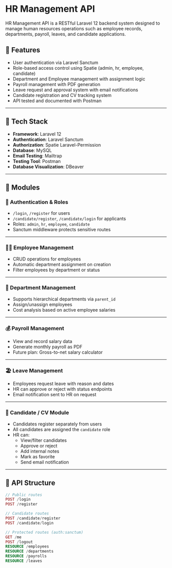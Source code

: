 # HR Management API

HR Management API is a RESTful Laravel 12 backend system designed to manage human resources operations such as employee records, departments, payroll, leaves, and candidate applications.

## 🚀 Features

- User authentication via Laravel Sanctum
- Role-based access control using Spatie (admin, hr, employee, candidate)
- Department and Employee management with assignment logic
- Payroll management with PDF generation
- Leave request and approval system with email notifications
- Candidate registration and CV tracking system
- API tested and documented with Postman

---

## 🧱 Tech Stack

- **Framework**: Laravel 12
- **Authentication**: Laravel Sanctum
- **Authorization**: Spatie Laravel-Permission
- **Database**: MySQL
- **Email Testing**: Mailtrap
- **Testing Tool**: Postman
- **Database Visualization**: DBeaver

---

## 📁 Modules

### 🔐 Authentication & Roles

- `/login`, `/register` for users
- `/candidate/register`, `/candidate/login` for applicants
- Roles: `admin`, `hr`, `employee`, `candidate`
- Sanctum middleware protects sensitive routes

---

### 🧑‍💼 Employee Management

- CRUD operations for employees
- Automatic department assignment on creation
- Filter employees by department or status

---

### 🏢 Department Management

- Supports hierarchical departments via `parent_id`
- Assign/unassign employees
- Cost analysis based on active employee salaries

---

### 💰 Payroll Management

- View and record salary data
- Generate monthly payroll as PDF
- Future plan: Gross-to-net salary calculator

---

### 🏖️ Leave Management

- Employees request leave with reason and dates
- HR can approve or reject with status endpoints
- Email notification sent to HR on request

---

### 📄 Candidate / CV Module

- Candidates register separately from users
- All candidates are assigned the `candidate` role
- HR can:
  - View/filter candidates
  - Approve or reject
  - Add internal notes
  - Mark as favorite
  - Send email notification

---

## 🔐 API Structure

```php
// Public routes
POST /login
POST /register

// Candidate routes
POST /candidate/register
POST /candidate/login

// Protected routes (auth:sanctum)
GET /me
POST /logout
RESOURCE /employees
RESOURCE /departments
RESOURCE /payrolls
RESOURCE /leaves
